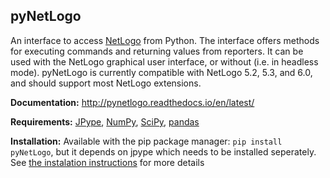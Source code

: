 ## pyNetLogo

An interface to access [NetLogo](https://ccl.northwestern.edu/netlogo/) from Python. The interface offers methods for executing commands and returning values from reporters. It can be used with the NetLogo graphical user interface, or without (i.e. in headless mode). pyNetLogo is currently compatible with NetLogo 5.2, 5.3, and 6.0, and should support most NetLogo extensions.

**Documentation:** http://pynetlogo.readthedocs.io/en/latest/

**Requirements:** [JPype](https://jpype.readthedocs.io/en/latest/), [NumPy](http://www.numpy.org/), [SciPy](http://www.scipy.org/), [pandas](https://pandas.pydata.org/)

**Installation:** Available with the pip package manager: `pip install pyNetLogo`, but it
depends on jpype which needs to be installed seperately. See [the instalation instructions](https://pynetlogo.readthedocs.io/en/latest/install.html)
for more details
